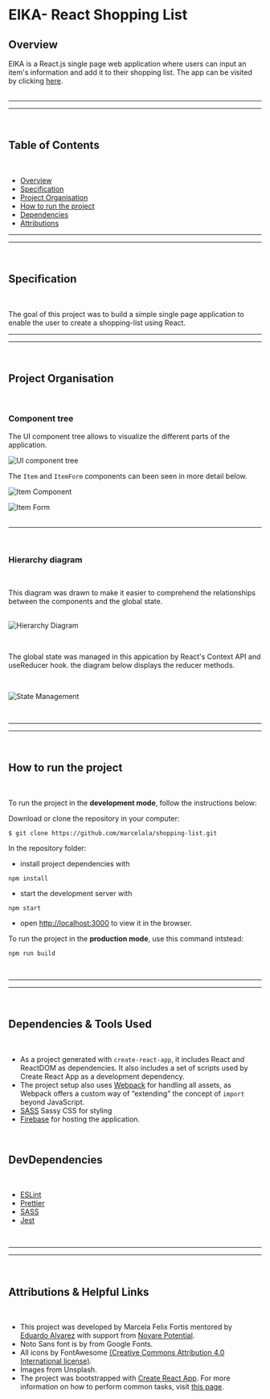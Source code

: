 # EIKA- React Shopping List

## Overview

EIKA is a React.js single page web application where users can input an item's information and add it to their shopping list.
The app can be visited by clicking [here](https://react-list-eika.web.app/).\
<br/>

---
---
<br/>

## Table of Contents
<br/>

- [Overview](#overview)
- [Specification](#specification)
- [Project Organisation](#project-organisation)
- [How to run the project](#how-to-run-the-project)
- [Dependencies](#dependencies-&-tools-used)
- [Attributions](#attributions-&-helpful-links)
  <br/>

---
---
<br/>

## Specification
<br/>

The goal of this project was to build a simple single page application to enable the user to create a shopping-list using React.
<br/>

---
---
<br/>

## Project Organisation
<br/>

### Component tree
The UI component tree allows to visualize the different parts of the application.
<br/>

![UI component tree](./public/planning/ui-components.png)
<br/>

The `Item` and `ItemForm` components can been seen in more detail below.
<br/>

![Item Component]()
<br/>

![Item Form]()
<br/>
<br/>

-----

<br/>

### Hierarchy diagram
<br/>

This diagram was drawn to make it easier to comprehend the relationships between the components and the global state.
<br/>
<br/>

![Hierarchy Diagram]()

<br/>

The global state was managed in this appication by React's Context API and useReducer hook. the diagram below displays the reducer methods.

<br/>

![State Management]()

<br/>

----
----

<br/>

## How to run the project

<br/>

To run the project in the **development mode**, follow the instructions below:

Download or clone the repository in your computer:

```
$ git clone https://github.com/marcelala/shopping-list.git
```

In the repository folder:

- install project dependencies with

```
npm install
```

- start the development server with

```
npm start
```

- open [http://localhost:3000](http://localhost:3000) to view it in the browser.

To run the project in the **production mode**, use this command intstead:

```
npm run build
```
<br/>

----
----

<br/>

## Dependencies & Tools Used

<br/>


- As a project generated with `create-react-app`, it includes React and ReactDOM as dependencies. It also includes a set of scripts used by Create React App as a development dependency.
- The project setup also uses [Webpack](https://webpack.js.org/) for handling all assets, as Webpack offers a custom way of “extending” the concept of `import` beyond JavaScript.
- [SASS](https://github.com/sass/sass) Sassy CSS for styling
- [Firebase](https://firebase.google.com/) for hosting the application.

<br/>

## DevDependencies

<br/>

- [ESLint](https://eslint.org/)
- [Prettier](https://prettier.io/)
- [SASS](https://github.com/sass/sass)
- [Jest](https://jestjs.io/)

<br/>

-----
-----

<br/>

## Attributions & Helpful Links

<br/>

- This project was developed by Marcela Felix Fortis mentored by [Eduardo Alvarez](https://github.com/elalienx) with support from [Novare Potential]().
- Noto Sans font is by from Google Fonts.
- All icons by FontAwesome [(Creative Commons Attribution 4.0 International license)](https://fontawesome.com/license).
- Images from Unsplash.
- The project was bootstrapped with [Create React App](https://github.com/facebookincubator/create-react-app). For more information on how to perform common tasks, visit [this page](https://github.com/facebookincubator/create-react-app/blob/master/packages/react-scripts/template/README.md).
